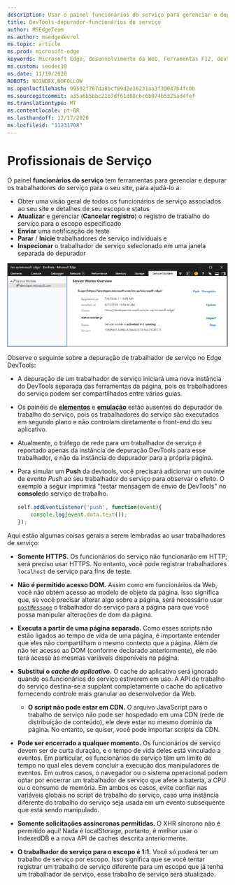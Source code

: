 ```yaml
---
description: Usar o painel funcionários do serviço para gerenciar e depurar seus trabalhadores de serviço
title: DevTools-depurador-funcionários do serviço
author: MSEdgeTeam
ms.author: msedgedevrel
ms.topic: article
ms.prod: microsoft-edge
keywords: Microsoft Edge, desenvolvimento da Web, Ferramentas F12, devtools, depurador, depuração, PWA, trabalho do serviço, API do cache
ms.custom: seodec18
ms.date: 11/19/2020
ROBOTS: NOINDEX,NOFOLLOW
ms.openlocfilehash: 99592f787da8bcf89d2e16231aa3f39047b4fc0b
ms.sourcegitcommit: a35a6b5bbc21b7df61d08cbc6b074b5325ad4fef
ms.translationtype: MT
ms.contentlocale: pt-BR
ms.lasthandoff: 12/17/2020
ms.locfileid: "11231708"
---
```

# Profissionais de Serviço

O painel **funcionários do serviço** tem ferramentas para gerenciar e depurar os trabalhadores do serviço para o seu site, para ajudá-lo a:

 - Obter uma visão geral de todos os funcionários de serviço associados ao seu site e detalhes de seu escopo e status
 - **Atualizar** e gerenciar (**Cancelar registro**) o registro de trabalho do serviço para o escopo especificado
 - **Enviar** uma notificação de teste
 - **Parar** / **Inicie** trabalhadores de serviço individuais e
 - **Inspecionar** o trabalhador de serviço selecionado em uma janela separada do depurador

![Painel Visão geral do trabalhador do serviço](./media/service_worker.png)

Observe o seguinte sobre a depuração de trabalhador de serviço no Edge DevTools:

 - A depuração de um trabalhador de serviço iniciará uma nova instância do DevTools separada das ferramentas da página, pois os trabalhadores do serviço podem ser compartilhados entre várias guias.
 - Os painéis de [**elementos**](./elements.md) e [**emulação**](./emulation.md) estão ausentes do depurador de trabalho do serviço, pois os trabalhadores do serviço são executados em segundo plano e não controlam diretamente o front-end do seu aplicativo.
 - Atualmente, o tráfego de rede para um trabalhador de serviço é reportado apenas da instância de depuração DevTools para esse trabalhador, e não da instância do depurador para a própria página.
 - Para simular um **Push** da devtools, você precisará adicionar um ouvinte de evento *Push* ao seu trabalhador do serviço para observar o efeito. O exemplo a seguir imprimirá "testar mensagem de envio de DevTools" no **console**do serviço de trabalho.

   ```JavaScript
   self.addEventListener('push', function(event){
       console.log(event.data.text());
   });
   ```

Aqui estão algumas coisas gerais a serem lembradas ao usar trabalhadores de serviço:

- **Somente HTTPS.** Os funcionários do serviço não funcionarão em HTTP; será preciso usar HTTPS. No entanto, você pode registrar trabalhadores `localhost` de serviço para fins de teste.

- **Não é permitido acesso DOM.** Assim como em funcionários da Web, você não obtém acesso ao modelo de objeto da página. Isso significa que, se você precisar alterar algo sobre a página, será necessário usar [`postMessage`](https://developer.mozilla.org/docs/Web/API/Worker/postMessage) o trabalhador do serviço para a página para que você possa manipular alterações de dom da página.

- **Executa a partir de uma página separada.** Como esses scripts não estão ligados ao tempo de vida de uma página, é importante entender que eles não compartilham o mesmo contexto que a página. Além de não ter acesso ao DOM (conforme declarado anteriormente), ele não terá acesso às mesmas variáveis disponíveis na página.

- **Substitui o *cache do aplicativo*.** O cache do aplicativo será ignorado quando os funcionários do serviço estiverem em uso. A API de trabalho do serviço destina-se a supplant completamente o cache do aplicativo fornecendo controle mais granular ao desenvolvedor da Web.

  - **O script não pode estar em CDN.** O arquivo JavaScript para o trabalho de serviço não pode ser hospedado em uma CDN (rede de distribuição de conteúdo), ele deve estar no mesmo domínio da página. No entanto, se quiser, você pode importar scripts da CDN.

- **Pode ser encerrado a qualquer momento.** Os funcionários de serviço devem ser de curta duração, e o tempo de vida deles está vinculado a eventos. Em particular, os funcionários de serviço têm um limite de tempo no qual eles devem concluir a execução dos manipuladores de eventos. Em outros casos, o navegador ou o sistema operacional podem optar por encerrar um trabalhador de serviço que afete a bateria, a CPU ou o consumo de memória. Em ambos os casos, evite confiar nas variáveis globais no script de trabalho do serviço, caso uma instância diferente do trabalho do serviço seja usada em um evento subsequente que está sendo manipulado.

- **Somente solicitações assíncronas permitidas.** O XHR síncrono não é permitido aqui! Nada é localStorage, portanto, é melhor usar o IndexedDB e a nova API de caches descrita anteriormente.

- **O trabalhador do serviço para o escopo é 1:1.** Você só poderá ter um trabalho de serviço por escopo. Isso significa que se você tentar registrar um trabalho de serviço diferente para um escopo que já tenha um trabalhador de serviço, esse trabalho de serviço será atualizado.
